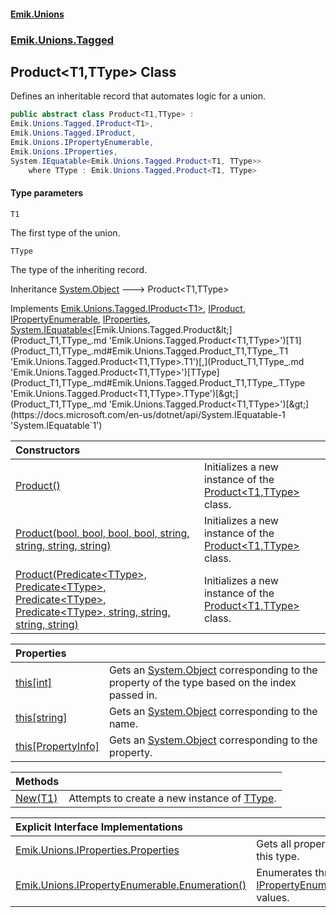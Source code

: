 #### [Emik.Unions](index.md 'index')
### [Emik.Unions.Tagged](Emik.Unions.Tagged.md 'Emik.Unions.Tagged')

## Product<T1,TType> Class

Defines an inheritable record that automates logic for a union.

```csharp
public abstract class Product<T1,TType> :
Emik.Unions.Tagged.IProduct<T1>,
Emik.Unions.Tagged.IProduct,
Emik.Unions.IPropertyEnumerable,
Emik.Unions.IProperties,
System.IEquatable<Emik.Unions.Tagged.Product<T1, TType>>
    where TType : Emik.Unions.Tagged.Product<T1, TType>
```
#### Type parameters

<a name='Emik.Unions.Tagged.Product_T1,TType_.T1'></a>

`T1`

The first type of the union.

<a name='Emik.Unions.Tagged.Product_T1,TType_.TType'></a>

`TType`

The type of the inheriting record.

Inheritance [System.Object](https://docs.microsoft.com/en-us/dotnet/api/System.Object 'System.Object') &#129106; Product<T1,TType>

Implements [Emik.Unions.Tagged.IProduct&lt;](IProduct_T1_.md 'Emik.Unions.Tagged.IProduct<T1>')[T1](Product_T1,TType_.md#Emik.Unions.Tagged.Product_T1,TType_.T1 'Emik.Unions.Tagged.Product<T1,TType>.T1')[&gt;](IProduct_T1_.md 'Emik.Unions.Tagged.IProduct<T1>'), [IProduct](IProduct.md 'Emik.Unions.Tagged.IProduct'), [IPropertyEnumerable](IPropertyEnumerable.md 'Emik.Unions.IPropertyEnumerable'), [IProperties](IProperties.md 'Emik.Unions.IProperties'), [System.IEquatable&lt;](https://docs.microsoft.com/en-us/dotnet/api/System.IEquatable-1 'System.IEquatable`1')[Emik.Unions.Tagged.Product&lt;](Product_T1,TType_.md 'Emik.Unions.Tagged.Product<T1,TType>')[T1](Product_T1,TType_.md#Emik.Unions.Tagged.Product_T1,TType_.T1 'Emik.Unions.Tagged.Product<T1,TType>.T1')[,](Product_T1,TType_.md 'Emik.Unions.Tagged.Product<T1,TType>')[TType](Product_T1,TType_.md#Emik.Unions.Tagged.Product_T1,TType_.TType 'Emik.Unions.Tagged.Product<T1,TType>.TType')[&gt;](Product_T1,TType_.md 'Emik.Unions.Tagged.Product<T1,TType>')[&gt;](https://docs.microsoft.com/en-us/dotnet/api/System.IEquatable-1 'System.IEquatable`1')

| Constructors | |
| :--- | :--- |
| [Product()](Product_T1,TType_.Product().md 'Emik.Unions.Tagged.Product<T1,TType>.Product()') | Initializes a new instance of the [Product&lt;T1,TType&gt;](Product_T1,TType_.md 'Emik.Unions.Tagged.Product<T1,TType>') class. |
| [Product(bool, bool, bool, bool, string, string, string, string)](Product_T1,TType_..ctor.gtk/j0EpoZh5MvepHN6DIQ.md 'Emik.Unions.Tagged.Product<T1,TType>.Product(bool, bool, bool, bool, string, string, string, string)') | Initializes a new instance of the [Product&lt;T1,TType&gt;](Product_T1,TType_.md 'Emik.Unions.Tagged.Product<T1,TType>') class. |
| [Product(Predicate&lt;TType&gt;, Predicate&lt;TType&gt;, Predicate&lt;TType&gt;, Predicate&lt;TType&gt;, string, string, string, string)](Product_T1,TType_..ctor.BwRWKsuIbqOg+EZbjw32qA.md 'Emik.Unions.Tagged.Product<T1,TType>.Product(System.Predicate<TType>, System.Predicate<TType>, System.Predicate<TType>, System.Predicate<TType>, string, string, string, string)') | Initializes a new instance of the [Product&lt;T1,TType&gt;](Product_T1,TType_.md 'Emik.Unions.Tagged.Product<T1,TType>') class. |

| Properties | |
| :--- | :--- |
| [this[int]](Product_T1,TType_.Item.wK2HLKd8bmYRQJx9KLgTWw.md 'Emik.Unions.Tagged.Product<T1,TType>.this[int]') | Gets an [System.Object](https://docs.microsoft.com/en-us/dotnet/api/System.Object 'System.Object') corresponding to the property of the type based on the index passed in. |
| [this[string]](Product_T1,TType_.Item.liI5SL0ikdauGJGZzbn3xw.md 'Emik.Unions.Tagged.Product<T1,TType>.this[string]') | Gets an [System.Object](https://docs.microsoft.com/en-us/dotnet/api/System.Object 'System.Object') corresponding to the name. |
| [this[PropertyInfo]](Product_T1,TType_.Item.dHIQ+M/Ve152OfeWUaL/bA.md 'Emik.Unions.Tagged.Product<T1,TType>.this[System.Reflection.PropertyInfo]') | Gets an [System.Object](https://docs.microsoft.com/en-us/dotnet/api/System.Object 'System.Object') corresponding to the property. |

| Methods | |
| :--- | :--- |
| [New(T1)](Product_T1,TType_.New.aRdXajreGi3uUBuQ8SVZBQ.md 'Emik.Unions.Tagged.Product<T1,TType>.New(T1)') | Attempts to create a new instance of [TType](Product_T1,TType_.md#Emik.Unions.Tagged.Product_T1,TType_.TType 'Emik.Unions.Tagged.Product<T1,TType>.TType'). |

| Explicit Interface Implementations | |
| :--- | :--- |
| [Emik.Unions.IProperties.Properties](Product_T1,TType_.Emik.Unions.IProperties.Properties.md 'Emik.Unions.Tagged.Product<T1,TType>.Emik.Unions.IProperties.Properties') | Gets all properties of this type. |
| [Emik.Unions.IPropertyEnumerable.Enumeration()](Product_T1,TType_.Emik.Unions.IPropertyEnumerable.Enumeration().md 'Emik.Unions.Tagged.Product<T1,TType>.Emik.Unions.IPropertyEnumerable.Enumeration()') | Enumerates through a [IPropertyEnumerable](IPropertyEnumerable.md 'Emik.Unions.IPropertyEnumerable')'s values. |
